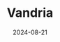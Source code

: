 ---  
layout: startup_page  
title: "Vandria"  
id: "vandria.com"  
permalink: "/vandriavandria.com08212024/"  
website: "https://www.vandria.com/"  
funding_round: "Series A"  
funding_amount: "$30.7M"  
investors: "Hevolution Foundation, Dolby Family Ventures, ND Capital"  
about: "Vandria is a mitochondrial therapeutics company developing first-in-class small molecule mitophagy inducers to treat age-related and chronic diseases. Their lead program, VNA-318, targets early-stage CNS and neurodegenerative disorders to improve cognition and limit memory loss. Vandria also has a pipeline of other mitophagy-inducing molecules for muscle, lung, and liver diseases."  
markets: "Biotechnology, Therapeutics, Healthtech, Pharmaceutical"  
hq: "Lausanne, Vaud, Switzerland"  
founded_year: "2021"  
linkedin: "https://www.linkedin.com/company/vandria-sa"  
twitter: ""  
instagram: ""  
facebook: ""  
crunchbase: "https://www.crunchbase.com/organization/vandria"  
pitchbook: "https://pitchbook.com/profiles/company/489490-39"  

date_display: "21-Aug-2024"  
date: "2024-08-21"

# SEO Optimization  
meta_title: "Vandria - Series A Funding ($30.7M)"  
meta_description: "Vandria, Vandria is a mitochondrial therapeutics company developing first-in-class small molecule mitophagy inducers to treat age-related and chronic diseases...."  
meta_keywords: "Vandria, Biotechnology, Therapeutics, Healthtech, Pharmaceutical, Series A funding"  
canonical_url: "https://startup.projectstartups.com/vandriavandria.com08212024/"  
---